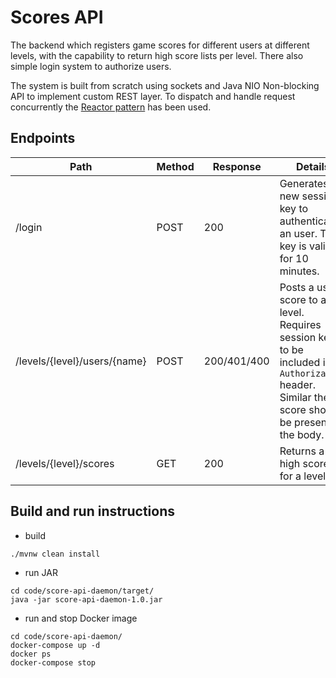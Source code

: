 # Scores API  

The backend which registers game scores for different users at different levels, with the capability to return high score lists per level. There also simple login system to authorize users.   

The system is built from scratch using sockets and Java NIO Non-blocking API to implement custom REST layer. To dispatch and handle request concurrently the [Reactor pattern](https://web.archive.org/web/20100726184112/http://today.java.net/article/2007/02/08/architecture-highly-scalable-nio-based-server) has been used. 

## Endpoints

| Path                         | Method | Response    | Details                                                                                                                                          |
| ---------------------------- | ------ | ----------- | ------------------------------------------------------------------------------------------------------------------------------------------------ |
| /login                       | POST   | 200         | Generates a new session key to authenticate an user. The key is valid for 10 minutes.                                                            |
| /levels/{level}/users/{name} | POST   | 200/401/400 | Posts a user's score to a level. Requires session key to be included in `Authorization` header. Similar the score should be present in the body. |
| /levels/{level}/scores       | GET    | 200         | Returns a high score list for a level.                                                                                                           |

## Build and run instructions

- build 
```
./mvnw clean install
```
- run JAR
```
cd code/score-api-daemon/target/
java -jar score-api-daemon-1.0.jar
```
- run and stop Docker image
```
cd code/score-api-daemon/
docker-compose up -d
docker ps
docker-compose stop
```